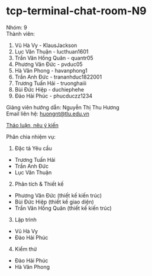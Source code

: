 # tcp-terminal-chat-room-N9

Nhóm: 9 <br>
Thành viên:
1. Vũ Hà Vy - KlausJackson
2. Lục Văn Thuận - lucthuan1601
3. Trần Văn Hồng Quân - quantr05
4. Phương Văn Đức - pvduc05
5. Hà Văn Phong - havanphong1
6. Trần Anh Đức - trananhduc1822001
7. Trương Tuấn Hải - truonghaiii
8. Bùi Đức Hiệp - duchiephehe
9. Đào Hải Phúc - phucduczz1234

Giảng viên hướng dẫn: Nguyễn Thị Thu Hương <br>
Email liên hệ: [huongnt@tlu.edu.vn](mailto:huongnt@tlu.edu.vn)

[Thảo luận, nêu ý kiến](https://github.com/KlausJackson/tcp-terminal-chat-room-N9/discussions/1)

Phân chia nhiệm vụ:
1. Đặc tả Yêu cầu
- Trương Tuấn Hải 
- Trần Anh Đức
- Lục Văn Thuận

2. Phân tích & Thiết kế
- Phương Văn Đức (thiết kế kiến trúc)
- Bùi Đức Hiệp (thiết kế giao diện)
- Trần Văn Hồng Quân (thiết kế kiến trúc)

3. Lập trình
- Vũ Hà Vy 
- Đào Hải Phúc 

4. Kiểm thử
- Đào Hải Phúc
- Hà Văn Phong



